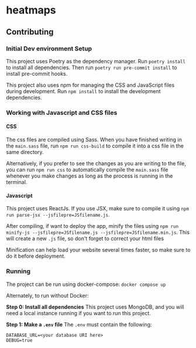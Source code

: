 # heatmaps

## Contributing

### Initial Dev environment Setup
This project uses Poetry as the dependency manager.
Run `poetry install` to install all dependencies.
Then run `poetry run pre-commit install` to install pre-commit hooks.

This project also uses npm for managing the CSS and JavaScript files during development.
Run `npm install` to install the development dependencies.

### Working with Javascript and CSS files

#### CSS
The css files are compiled using Sass. When you have finished writing in the `main.sass` file, run `npm run css-build` to compile it into a css file in the same directory.

Alternatively, if you prefer to see the changes as you are writing to the file, you can run `npm run css` to automatically compile the `main.sass` file whenever you make changes as long as the process is running in the terminal.

#### Javascript
This project uses ReactJs. If you use JSX, make sure to compile it using `npm run parse-jsx --jsfilepre=JSfilename.js`.

After compiling, if want to deploy the app, minify the files using `npm run minify-js --jsfilepre=JSfilename.js --jsfilepre=JSfilename.min.js`. This will create a new `.js` file, so don't forget to correct your html files

Minification can help load your website several times faster, so make sure to do it before deployment.

### Running
The project can be run using docker-compose:
`docker compose up`

Alternately, to run without Docker:

**Step 0: Install all dependencies**
This project uses MongoDB, and you will need a local instance running if you want to run
this project.

**Step 1: Make a `.env` file**
The `.env` must contain the following:
```
DATABASE_URL=<your database URI here>
DEBUG=true
```
